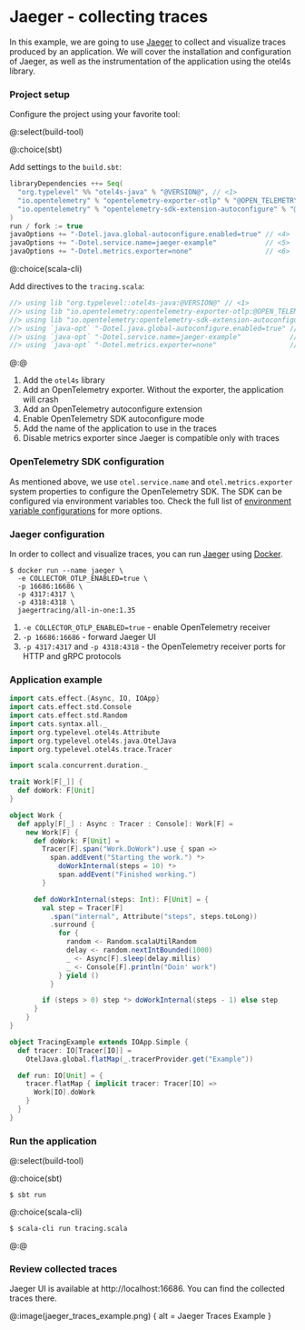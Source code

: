 # Jaeger - collecting traces

In this example, we are going to use [Jaeger](https://jaegertracing.io/) to collect and visualize traces produced by an
application.
We will cover the installation and configuration of Jaeger, as well as the instrumentation of the application using the
otel4s library.

### Project setup

Configure the project using your favorite tool:

@:select(build-tool)

@:choice(sbt)

Add settings to the `build.sbt`:
```scala
libraryDependencies ++= Seq(
  "org.typelevel" %% "otel4s-java" % "@VERSION@", // <1>
  "io.opentelemetry" % "opentelemetry-exporter-otlp" % "@OPEN_TELEMETRY_VERSION@" % Runtime, // <2>
  "io.opentelemetry" % "opentelemetry-sdk-extension-autoconfigure" % "@OPEN_TELEMETRY_VERSION@-alpha" % Runtime // <3>
)
run / fork := true
javaOptions += "-Dotel.java.global-autoconfigure.enabled=true" // <4>
javaOptions += "-Dotel.service.name=jaeger-example"            // <5>
javaOptions += "-Dotel.metrics.exporter=none"                  // <6>
```

@:choice(scala-cli)

Add directives to the `tracing.scala`:
```scala
//> using lib "org.typelevel::otel4s-java:@VERSION@" // <1>
//> using lib "io.opentelemetry:opentelemetry-exporter-otlp:@OPEN_TELEMETRY_VERSION@" // <2>
//> using lib "io.opentelemetry:opentelemetry-sdk-extension-autoconfigure:@OPEN_TELEMETRY_VERSION@-alpha" // <3>
//> using `java-opt` "-Dotel.java.global-autoconfigure.enabled=true" // <4>
//> using `java-opt` "-Dotel.service.name=jaeger-example"            // <5>
//> using `java-opt` "-Dotel.metrics.exporter=none"                  // <6>
```

@:@

1) Add the `otel4s` library  
2) Add an OpenTelemetry exporter. Without the exporter, the application will crash  
3) Add an OpenTelemetry autoconfigure extension  
4) Enable OpenTelemetry SDK autoconfigure mode  
5) Add the name of the application to use in the traces  
6) Disable metrics exporter since Jaeger is compatible only with traces  

### OpenTelemetry SDK configuration

As mentioned above, we use `otel.service.name` and `otel.metrics.exporter` system properties to configure the
OpenTelemetry SDK.
The SDK can be configured via environment variables too. Check the full list
of [environment variable configurations](https://github.com/open-telemetry/opentelemetry-java/blob/main/sdk-extensions/autoconfigure/README.md)
for more options.

### Jaeger configuration

In order to collect and visualize traces, you can run [Jaeger](https://jaegertracing.io/)
using [Docker](https://www.docker.com/).

```shell
$ docker run --name jaeger \
  -e COLLECTOR_OTLP_ENABLED=true \
  -p 16686:16686 \
  -p 4317:4317 \
  -p 4318:4318 \
  jaegertracing/all-in-one:1.35
```

1) `-e COLLECTOR_OTLP_ENABLED=true` - enable OpenTelemetry receiver  
2) `-p 16686:16686` - forward Jaeger UI  
3) `-p 4317:4317` and `-p 4318:4318` - the OpenTelemetry receiver ports for HTTP and gRPC protocols  

### Application example

```scala mdoc:silent
import cats.effect.{Async, IO, IOApp}
import cats.effect.std.Console
import cats.effect.std.Random
import cats.syntax.all._
import org.typelevel.otel4s.Attribute
import org.typelevel.otel4s.java.OtelJava
import org.typelevel.otel4s.trace.Tracer

import scala.concurrent.duration._

trait Work[F[_]] {
  def doWork: F[Unit]
}

object Work {
  def apply[F[_] : Async : Tracer : Console]: Work[F] =
    new Work[F] {
      def doWork: F[Unit] =
        Tracer[F].span("Work.DoWork").use { span =>
          span.addEvent("Starting the work.") *>
            doWorkInternal(steps = 10) *>
            span.addEvent("Finished working.")
        }

      def doWorkInternal(steps: Int): F[Unit] = {
        val step = Tracer[F]
          .span("internal", Attribute("steps", steps.toLong))
          .surround {
            for {
              random <- Random.scalaUtilRandom
              delay <- random.nextIntBounded(1000)
              _ <- Async[F].sleep(delay.millis)
              _ <- Console[F].println("Doin' work")
            } yield ()
          }

        if (steps > 0) step *> doWorkInternal(steps - 1) else step
      }
    }
}

object TracingExample extends IOApp.Simple {
  def tracer: IO[Tracer[IO]] =
    OtelJava.global.flatMap(_.tracerProvider.get("Example"))

  def run: IO[Unit] = {
    tracer.flatMap { implicit tracer: Tracer[IO] =>
      Work[IO].doWork
    }
  }
}
```

### Run the application

@:select(build-tool)

@:choice(sbt)

```shell
$ sbt run
```

@:choice(scala-cli)

```shell
$ scala-cli run tracing.scala
```

@:@

### Review collected traces

Jaeger UI is available at http://localhost:16686. You can find the collected traces there.

@:image(jaeger_traces_example.png) {
  alt = Jaeger Traces Example
}

